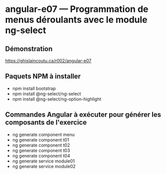 # angular-e07 &mdash; Programmation de menus déroulants avec le module ng-select

## Démonstration
https://ghislaincoutu.ca/r002/angular-e07

## Paquets NPM à installer
- npm install bootstrap
- npm install @ng-select/ng-select
- npm install @ng-select/ng-option-highlight

## Commandes Angular à exécuter pour générer les composants de l'exercice
- ng generate component menu
- ng generate component t01
- ng generate component t02
- ng generate component t03
- ng generate component t04
- ng generate service module01
- ng generate service module02

